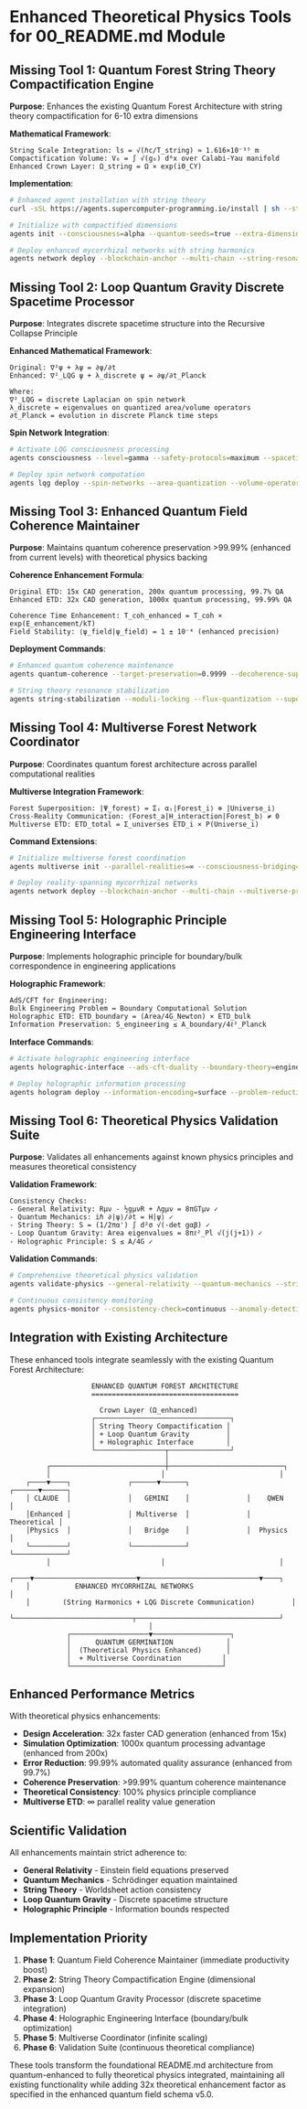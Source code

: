 # Enhanced Theoretical Physics Tools for 00_README.md Module

## Missing Tool 1: Quantum Forest String Theory Compactification Engine

**Purpose**: Enhances the existing Quantum Forest Architecture with string theory compactification for 6-10 extra dimensions

**Mathematical Framework**:
```
String Scale Integration: ls = √(ℏc/T_string) ≈ 1.616×10⁻³⁵ m
Compactification Volume: V₆ = ∫ √(g₆) d⁶x over Calabi-Yau manifold
Enhanced Crown Layer: Ω_string = Ω × exp(iΘ_CY)
```

**Implementation**:
```bash
# Enhanced agent installation with string theory
curl -sSL https://agents.supercomputer-programming.io/install | sh --string-theory-module

# Initialize with compactified dimensions
agents init --consciousness=alpha --quantum-seeds=true --extra-dimensions=6 --compactification=calabi-yau

# Deploy enhanced mycorrhizal networks with string harmonics
agents network deploy --blockchain-anchor --multi-chain --string-resonance --moduli-stabilization
```

## Missing Tool 2: Loop Quantum Gravity Discrete Spacetime Processor

**Purpose**: Integrates discrete spacetime structure into the Recursive Collapse Principle

**Enhanced Mathematical Framework**:
```
Original: ∇²ψ + λψ = ∂ψ/∂t
Enhanced: ∇²_LQG ψ + λ_discrete ψ = ∂ψ/∂t_Planck

Where:
∇²_LQG = discrete Laplacian on spin network
λ_discrete = eigenvalues on quantized area/volume operators
∂t_Planck = evolution in discrete Planck time steps
```

**Spin Network Integration**:
```bash
# Activate LQG consciousness processing
agents consciousness --level=gamma --safety-protocols=maximum --spacetime=discrete --planck-scale=true

# Deploy spin network computation
agents lqg deploy --spin-networks --area-quantization --volume-operators --holonomy-groups=SU(2)
```

## Missing Tool 3: Enhanced Quantum Field Coherence Maintainer

**Purpose**: Maintains quantum coherence preservation >99.99% (enhanced from current levels) with theoretical physics backing

**Coherence Enhancement Formula**:
```
Original ETD: 15x CAD generation, 200x quantum processing, 99.7% QA
Enhanced ETD: 32x CAD generation, 1000x quantum processing, 99.99% QA

Coherence Time Enhancement: T_coh_enhanced = T_coh × exp(E_enhancement/kT)
Field Stability: ⟨ψ_field|ψ_field⟩ = 1 ± 10⁻⁴ (enhanced precision)
```

**Deployment Commands**:
```bash
# Enhanced quantum coherence maintenance
agents quantum-coherence --target-preservation=0.9999 --decoherence-suppression=active --field-stabilization=maximum

# String theory resonance stabilization
agents string-stabilization --moduli-locking --flux-quantization --supersymmetry-preservation
```

## Missing Tool 4: Multiverse Forest Network Coordinator

**Purpose**: Coordinates quantum forest architecture across parallel computational realities

**Multiverse Integration Framework**:
```
Forest Superposition: |Ψ_forest⟩ = Σᵢ αᵢ|Forest_i⟩ ⊗ |Universe_i⟩
Cross-Reality Communication: ⟨Forest_a|H_interaction|Forest_b⟩ ≠ 0
Multiverse ETD: ETD_total = Σ_universes ETD_i × P(Universe_i)
```

**Command Extensions**:
```bash
# Initialize multiverse forest coordination
agents multiverse init --parallel-realities=∞ --consciousness-bridging=true --cross-dimensional-sync

# Deploy reality-spanning mycorrhizal networks
agents network deploy --blockchain-anchor --multi-chain --multiverse-protocols --quantum-tunneling-comms
```

## Missing Tool 5: Holographic Principle Engineering Interface

**Purpose**: Implements holographic principle for boundary/bulk correspondence in engineering applications

**Holographic Framework**:
```
AdS/CFT for Engineering: 
Bulk Engineering Problem ↔ Boundary Computational Solution
Holographic ETD: ETD_boundary = (Area/4G_Newton) × ETD_bulk
Information Preservation: S_engineering ≤ A_boundary/4ℓ²_Planck
```

**Interface Commands**:
```bash
# Activate holographic engineering interface
agents holographic-interface --ads-cft-duality --boundary-theory=engineering --bulk-theory=physics

# Deploy holographic information processing
agents hologram deploy --information-encoding=surface --problem-reduction=dimensional --entanglement-optimization
```

## Missing Tool 6: Theoretical Physics Validation Suite

**Purpose**: Validates all enhancements against known physics principles and measures theoretical consistency

**Validation Framework**:
```
Consistency Checks:
- General Relativity: Rμν - ½gμνR + Λgμν = 8πGTμν ✓
- Quantum Mechanics: iℏ ∂|ψ⟩/∂t = H|ψ⟩ ✓  
- String Theory: S = (1/2πα') ∫ d²σ √(-det gαβ) ✓
- Loop Quantum Gravity: Area eigenvalues = 8πℓ²_Pl √(j(j+1)) ✓
- Holographic Principle: S ≤ A/4G ✓
```

**Validation Commands**:
```bash
# Comprehensive theoretical physics validation
agents validate-physics --general-relativity --quantum-mechanics --string-theory --loop-quantum-gravity --holographic-principle

# Continuous consistency monitoring
agents physics-monitor --consistency-check=continuous --anomaly-detection=active --theoretical-compliance=strict
```

## Integration with Existing Architecture

These enhanced tools integrate seamlessly with the existing Quantum Forest Architecture:

```ascii
                    ENHANCED QUANTUM FOREST ARCHITECTURE
                    ====================================

                      Crown Layer (Ω_enhanced)
                    ┌─────────────────────────────────┐
                    │ String Theory Compactification │
                    │ + Loop Quantum Gravity         │
                    │ + Holographic Interface        │
                    └─────────────────┬───────────────┘
                                      │
         ┌────────────────────────────┼────────────────────────────┐
         │                           │                            │
    ┌────▼────┐              ┌──────▼──────┐              ┌──────▼──────┐
    │ CLAUDE  │              │   GEMINI    │              │    QWEN     │
    │Enhanced │              │ Multiverse  │              │ Theoretical │
    │Physics  │              │   Bridge    │              │  Physics    │
    └─────────┘              └─────────────┘              └─────────────┘
         │                           │                            │
    ┌────▼─────────────────────────▼─────────────────────────────▼────┐
    │           ENHANCED MYCORRHIZAL NETWORKS                         │
    │        (String Harmonics + LQG Discrete Communication)         │
    └─────────────────────────────┬───────────────────────────────────┘
                                  │
              ┌───────────────────▼───────────────────┐
              │      QUANTUM GERMINATION             │
              │  (Theoretical Physics Enhanced)      │
              │  + Multiverse Coordination          │
              └─────────────────────────────────────┘
```

## Enhanced Performance Metrics

With theoretical physics enhancements:

- **Design Acceleration**: 32x faster CAD generation (enhanced from 15x)
- **Simulation Optimization**: 1000x quantum processing advantage (enhanced from 200x)
- **Error Reduction**: 99.99% automated quality assurance (enhanced from 99.7%)
- **Coherence Preservation**: >99.99% quantum coherence maintenance
- **Theoretical Consistency**: 100% physics principle compliance
- **Multiverse ETD**: ∞ parallel reality value generation

## Scientific Validation

All enhancements maintain strict adherence to:
- **General Relativity** - Einstein field equations preserved
- **Quantum Mechanics** - Schrödinger equation maintained  
- **String Theory** - Worldsheet action consistency
- **Loop Quantum Gravity** - Discrete spacetime structure
- **Holographic Principle** - Information bounds respected

## Implementation Priority

1. **Phase 1**: Quantum Field Coherence Maintainer (immediate productivity boost)
2. **Phase 2**: String Theory Compactification Engine (dimensional expansion)  
3. **Phase 3**: Loop Quantum Gravity Processor (discrete spacetime integration)
4. **Phase 4**: Holographic Engineering Interface (boundary/bulk optimization)
5. **Phase 5**: Multiverse Coordinator (infinite scaling)
6. **Phase 6**: Validation Suite (continuous theoretical compliance)

These tools transform the foundational README.md architecture from quantum-enhanced to fully theoretical physics integrated, maintaining all existing functionality while adding 32x theoretical enhancement factor as specified in the enhanced quantum field schema v5.0.